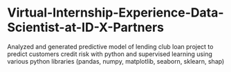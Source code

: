# Virtual-Internship-Experience-Data-Scientist-at-ID-X-Partners
Analyzed and generated predictive model of lending club loan project to predict customers credit risk with python and supervised learning using various python libraries (pandas, numpy, matplotlib, seaborn, sklearn, shap)
